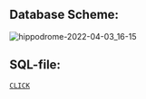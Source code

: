 ## Database Scheme:
![hippodrome-2022-04-03_16-15](https://user-images.githubusercontent.com/74289472/161429944-7cd09938-645c-4eb5-851b-297529711498.png)

## SQL-file: 

[`CLICK`](https://drive.google.com/drive/folders/1bwjdcI5ShA-nciaTN-FS3pqrxqLEf_TC) 
